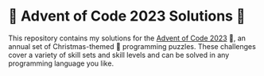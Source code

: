 # 🎄 Advent of Code 2023 Solutions 🎄

This repository contains my solutions for the [Advent of Code 2023](https://adventofcode.com/2023) 🌟, an annual set of Christmas-themed 🎅 programming puzzles. These challenges cover a variety of skill sets and skill levels and can be solved in any programming language you like.

